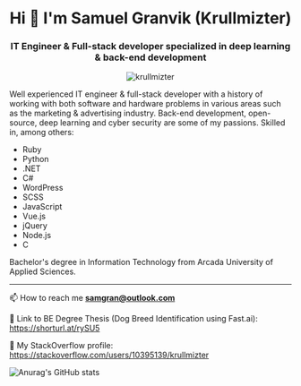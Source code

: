 <h1 align="center">Hi 👋 I'm Samuel Granvik (Krullmizter)</h1>
<h3 align="center">IT Engineer & Full-stack developer specialized in deep learning & back-end development</h3>
<p align="center"> <img src="https://komarev.com/ghpvc/?username=krullmizter&label=Profile%20views&color=0e75b6&style=flat" alt="krullmizter" /> </p>

<p>Well experienced IT engineer & full-stack developer with a history of working with both software and hardware problems in various areas such as the marketing & advertising industry. Back-end development, open-source, deep learning and cyber security are some of my passions. Skilled in, among others:
  
 - Ruby
 - Python
 - .NET
 - C#
 - WordPress
 - SCSS
 - JavaScript
 - Vue.js
 - jQuery
 - Node.js
 - C
  
Bachelor's degree in Information Technology from Arcada University of Applied Sciences.</p>

---

📫 How to reach me **samgran@outlook.com**

📖 Link to BE Degree Thesis (Dog Breed Identification using Fast.ai): https://shorturl.at/rySU5

🧐 My StackOverflow profile: https://stackoverflow.com/users/10395139/krullmizter

![Anurag's GitHub stats](https://github-readme-stats.vercel.app/api?username=krullmizter&theme=cobalt2&show_icons=true)
